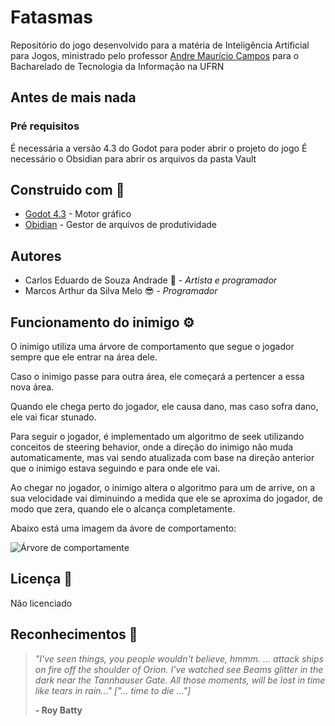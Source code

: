 # Fatasmas

Repositório do jogo desenvolvido para a matéria de Inteligência Artificial para Jogos, ministrado pelo professor [Andre Maurício Campos](https://sigaa.ufrn.br/sigaa/public/docente/portal.jsf?siape=1363515) para o Bacharelado de Tecnologia da Informação na UFRN

## Antes de mais nada 
### Pré requisitos
É necessária a versão 4.3 do Godot para poder abrir o projeto do jogo
É necessário o Obsidian para abrir os arquivos da pasta Vault

## Construido com :construction_worker:
* [Godot 4.3](https://godotengine.org/download/archive/4.3-stable) - Motor gráfico
* [Obidian](https://obsidian.md/download) - Gestor de arquivos de produtividade

## Autores
* Carlos Eduardo de Souza Andrade 🎨 - *Artista e programador*
* Marcos Arthur da Silva Melo 😎 - *Programador*

## Funcionamento do inimigo ⚙️
O inimigo utiliza uma árvore de comportamento que segue o jogador sempre que ele entrar na área dele.

Caso o inimigo passe para outra área, ele começará a pertencer a essa nova área.

Quando ele chega perto do jogador, ele causa dano, mas caso sofra dano, ele vai ficar stunado.

Para seguir o jogador, é implementado um algoritmo de seek utilizando conceitos de steering behavior, onde a direção do inimigo não muda automaticamente, mas vai sendo atualizada com base na direção anterior que o inimigo estava seguindo e para onde ele vai.

Ao chegar no jogador, o inimigo altera o algoritmo para um de arrive, on a sua velocidade vai diminuindo a medida que ele se aproxima do jogador, de modo que zera, quando ele o alcança completamente.

Abaixo está uma imagem da ávore de comportamento:

![Árvore de comportamente](scripts/AI/Árvore%20de%20comportamento%20do%20inimigo.png)


## Licença :cop:
Não licenciado

## Reconhecimentos :two_men_holding_hands:

> *"I've seen things, you people wouldn't believe, hmmm.
... attack ships on fire off the shoulder of Orion.
I've watched see Beams glitter in the dark near the Tannhauser Gate.
All those moments, will be lost in time like tears in rain..."
["... time to die ..."]* 
>
> __- Roy Batty__
